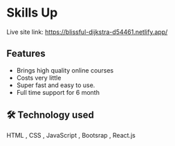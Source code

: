 # Skills Up

Live site link: https://blissful-dijkstra-d54461.netlify.app/
## Features

- Brings high quality online courses
- Costs very little 
- Super fast and easy to use. 
- Full time support for 6 month

## 🛠 Technology used
HTML , CSS , JavaScript , Bootsrap , React.js 

  